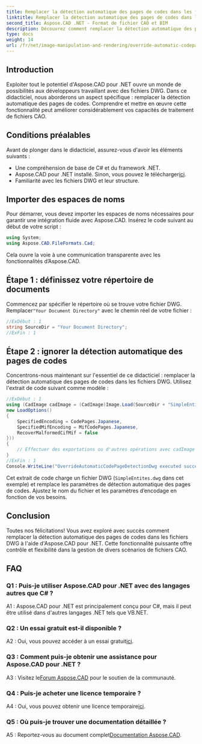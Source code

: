 ```yaml
---
title: Remplacer la détection automatique des pages de codes dans les fichiers DWG - Tutoriel Aspose.CAD
linktitle: Remplacer la détection automatique des pages de codes dans les fichiers DWG
second_title: Aspose.CAD .NET - Format de fichier CAO et BIM
description: Découvrez comment remplacer la détection automatique des pages de codes dans les fichiers DWG à l'aide d'Aspose.CAD pour .NET. Améliorez vos capacités de traitement de fichiers CAO sans effort.
type: docs
weight: 14
url: /fr/net/image-manipulation-and-rendering/override-automatic-codepage-detection-in-dwg/
---
```

## Introduction

Exploiter tout le potentiel d'Aspose.CAD pour .NET ouvre un monde de possibilités aux développeurs travaillant avec des fichiers DWG. Dans ce didacticiel, nous aborderons un aspect spécifique : remplacer la détection automatique des pages de codes. Comprendre et mettre en œuvre cette fonctionnalité peut améliorer considérablement vos capacités de traitement de fichiers CAO.

## Conditions préalables

Avant de plonger dans le didacticiel, assurez-vous d'avoir les éléments suivants :

- Une compréhension de base de C# et du framework .NET.
-  Aspose.CAD pour .NET installé. Sinon, vous pouvez le télécharger[ici](https://releases.aspose.com/cad/net/).
- Familiarité avec les fichiers DWG et leur structure.

## Importer des espaces de noms

Pour démarrer, vous devez importer les espaces de noms nécessaires pour garantir une intégration fluide avec Aspose.CAD. Insérez le code suivant au début de votre script :

```csharp
using System;
using Aspose.CAD.FileFormats.Cad;
```

Cela ouvre la voie à une communication transparente avec les fonctionnalités d’Aspose.CAD.

## Étape 1 : définissez votre répertoire de documents

 Commencez par spécifier le répertoire où se trouve votre fichier DWG. Remplacer`"Your Document Directory"` avec le chemin réel de votre fichier :

```csharp
//ExDébut : 1
string SourceDir = "Your Document Directory";
//ExFin : 1
```

## Étape 2 : ignorer la détection automatique des pages de codes

Concentrons-nous maintenant sur l'essentiel de ce didacticiel : remplacer la détection automatique des pages de codes dans les fichiers DWG. Utilisez l'extrait de code suivant comme modèle :

```csharp
//ExDébut : 1
using (CadImage cadImage = (CadImage)Image.Load(SourceDir + "SimpleEntites.dwg",
new LoadOptions()
{
	SpecifiedEncoding = CodePages.Japanese,
	SpecifiedMifEncoding = MifCodePages.Japanese,
	RecoverMalformedCifMif = false
}))
{
	// Effectuer des exportations ou d'autres opérations avec cadImage
}
//ExFin : 1
Console.WriteLine("OverrideAutomaticCodePageDetectionDwg executed successfully");
```

Cet extrait de code charge un fichier DWG (`SimpleEntites.dwg` dans cet exemple) et remplace les paramètres de détection automatique des pages de codes. Ajustez le nom du fichier et les paramètres d’encodage en fonction de vos besoins.

## Conclusion

Toutes nos félicitations! Vous avez exploré avec succès comment remplacer la détection automatique des pages de codes dans les fichiers DWG à l'aide d'Aspose.CAD pour .NET. Cette fonctionnalité puissante offre contrôle et flexibilité dans la gestion de divers scénarios de fichiers CAO.

## FAQ

### Q1 : Puis-je utiliser Aspose.CAD pour .NET avec des langages autres que C# ?

A1 : Aspose.CAD pour .NET est principalement conçu pour C#, mais il peut être utilisé dans d'autres langages .NET tels que VB.NET.

### Q2 : Un essai gratuit est-il disponible ?

 A2 : Oui, vous pouvez accéder à un essai gratuit[ici](https://releases.aspose.com/).

### Q3 : Comment puis-je obtenir une assistance pour Aspose.CAD pour .NET ?

 A3 : Visitez le[Forum Aspose.CAD](https://forum.aspose.com/c/cad/19) pour le soutien de la communauté.

### Q4 : Puis-je acheter une licence temporaire ?

 A4 : Oui, vous pouvez obtenir une licence temporaire[ici](https://purchase.aspose.com/temporary-license/).

### Q5 : Où puis-je trouver une documentation détaillée ?

 A5 : Reportez-vous au document complet[Documentation Aspose.CAD](https://reference.aspose.com/cad/net/).